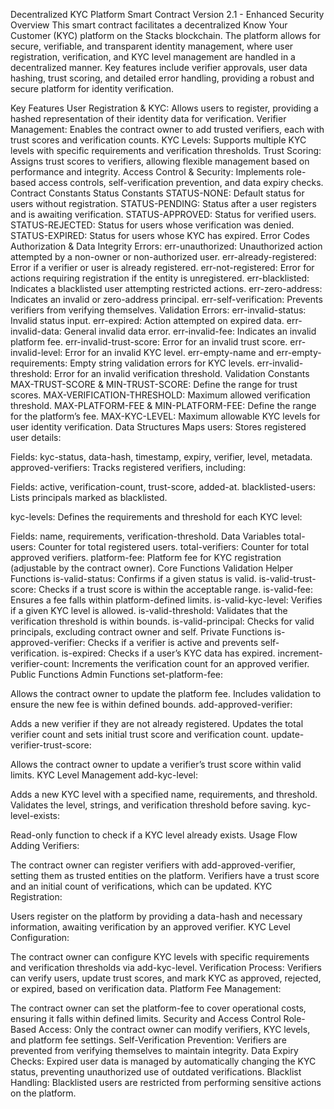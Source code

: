 Decentralized KYC Platform Smart Contract
Version 2.1 - Enhanced Security
Overview
This smart contract facilitates a decentralized Know Your Customer (KYC) platform on the Stacks blockchain. The platform allows for secure, verifiable, and transparent identity management, where user registration, verification, and KYC level management are handled in a decentralized manner. Key features include verifier approvals, user data hashing, trust scoring, and detailed error handling, providing a robust and secure platform for identity verification.

Key Features
User Registration & KYC: Allows users to register, providing a hashed representation of their identity data for verification.
Verifier Management: Enables the contract owner to add trusted verifiers, each with trust scores and verification counts.
KYC Levels: Supports multiple KYC levels with specific requirements and verification thresholds.
Trust Scoring: Assigns trust scores to verifiers, allowing flexible management based on performance and integrity.
Access Control & Security: Implements role-based access controls, self-verification prevention, and data expiry checks.
Contract Constants
Status Constants
STATUS-NONE: Default status for users without registration.
STATUS-PENDING: Status after a user registers and is awaiting verification.
STATUS-APPROVED: Status for verified users.
STATUS-REJECTED: Status for users whose verification was denied.
STATUS-EXPIRED: Status for users whose KYC has expired.
Error Codes
Authorization & Data Integrity Errors:
err-unauthorized: Unauthorized action attempted by a non-owner or non-authorized user.
err-already-registered: Error if a verifier or user is already registered.
err-not-registered: Error for actions requiring registration if the entity is unregistered.
err-blacklisted: Indicates a blacklisted user attempting restricted actions.
err-zero-address: Indicates an invalid or zero-address principal.
err-self-verification: Prevents verifiers from verifying themselves.
Validation Errors:
err-invalid-status: Invalid status input.
err-expired: Action attempted on expired data.
err-invalid-data: General invalid data error.
err-invalid-fee: Indicates an invalid platform fee.
err-invalid-trust-score: Error for an invalid trust score.
err-invalid-level: Error for an invalid KYC level.
err-empty-name and err-empty-requirements: Empty string validation errors for KYC levels.
err-invalid-threshold: Error for an invalid verification threshold.
Validation Constants
MAX-TRUST-SCORE & MIN-TRUST-SCORE: Define the range for trust scores.
MAX-VERIFICATION-THRESHOLD: Maximum allowed verification threshold.
MAX-PLATFORM-FEE & MIN-PLATFORM-FEE: Define the range for the platform’s fee.
MAX-KYC-LEVEL: Maximum allowable KYC levels for user identity verification.
Data Structures
Maps
users: Stores registered user details:

Fields: kyc-status, data-hash, timestamp, expiry, verifier, level, metadata.
approved-verifiers: Tracks registered verifiers, including:

Fields: active, verification-count, trust-score, added-at.
blacklisted-users: Lists principals marked as blacklisted.

kyc-levels: Defines the requirements and threshold for each KYC level:

Fields: name, requirements, verification-threshold.
Data Variables
total-users: Counter for total registered users.
total-verifiers: Counter for total approved verifiers.
platform-fee: Platform fee for KYC registration (adjustable by the contract owner).
Core Functions
Validation Helper Functions
is-valid-status: Confirms if a given status is valid.
is-valid-trust-score: Checks if a trust score is within the acceptable range.
is-valid-fee: Ensures a fee falls within platform-defined limits.
is-valid-kyc-level: Verifies if a given KYC level is allowed.
is-valid-threshold: Validates that the verification threshold is within bounds.
is-valid-principal: Checks for valid principals, excluding contract owner and self.
Private Functions
is-approved-verifier: Checks if a verifier is active and prevents self-verification.
is-expired: Checks if a user’s KYC data has expired.
increment-verifier-count: Increments the verification count for an approved verifier.
Public Functions
Admin Functions
set-platform-fee:

Allows the contract owner to update the platform fee.
Includes validation to ensure the new fee is within defined bounds.
add-approved-verifier:

Adds a new verifier if they are not already registered.
Updates the total verifier count and sets initial trust score and verification count.
update-verifier-trust-score:

Allows the contract owner to update a verifier’s trust score within valid limits.
KYC Level Management
add-kyc-level:

Adds a new KYC level with a specified name, requirements, and threshold.
Validates the level, strings, and verification threshold before saving.
kyc-level-exists:

Read-only function to check if a KYC level already exists.
Usage Flow
Adding Verifiers:

The contract owner can register verifiers with add-approved-verifier, setting them as trusted entities on the platform.
Verifiers have a trust score and an initial count of verifications, which can be updated.
KYC Registration:

Users register on the platform by providing a data-hash and necessary information, awaiting verification by an approved verifier.
KYC Level Configuration:

The contract owner can configure KYC levels with specific requirements and verification thresholds via add-kyc-level.
Verification Process:
Verifiers can verify users, update trust scores, and mark KYC as approved, rejected, or expired, based on verification data.
Platform Fee Management:

The contract owner can set the platform-fee to cover operational costs, ensuring it falls within defined limits.
Security and Access Control
Role-Based Access: Only the contract owner can modify verifiers, KYC levels, and platform fee settings.
Self-Verification Prevention: Verifiers are prevented from verifying themselves to maintain integrity.
Data Expiry Checks: Expired user data is managed by automatically changing the KYC status, preventing unauthorized use of outdated verifications.
Blacklist Handling: Blacklisted users are restricted from performing sensitive actions on the platform.

